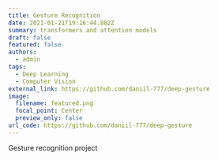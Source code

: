 ```yaml
---
title: Gesture Recognition
date: 2021-01-21T19:16:44.882Z
summary: transformers and attention models
draft: false
featured: false
authors:
  - admin
tags:
  - Deep Learning
  - Computer Vision
external_link: https://github.com/daniil-777/deep-gesture
image:
  filename: featured.png
  focal_point: Center
  preview_only: false
url_code: https://github.com/daniil-777/deep-gesture
---
```

Gesture recognition project